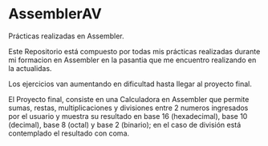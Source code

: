 # AssemblerAV

Prácticas realizadas en Assembler.

Este Repositorio está compuesto por todas mis prácticas realizadas durante mi formacion en Assembler en la pasantia que me encuentro realizando en la actualidas.

Los ejercicios van aumentando en dificultad hasta llegar al proyecto final.

El Proyecto final, consiste en una Calculadora en Assembler que permite sumas, restas, multiplicaciones y divisiones entre 2 numeros ingresados por el usuario y muestra su resultado en base 16 (hexadecimal), base 10 (decimal), base 8 (octal) y base 2 (binario); en el caso de división está contemplado el resultado con coma.
